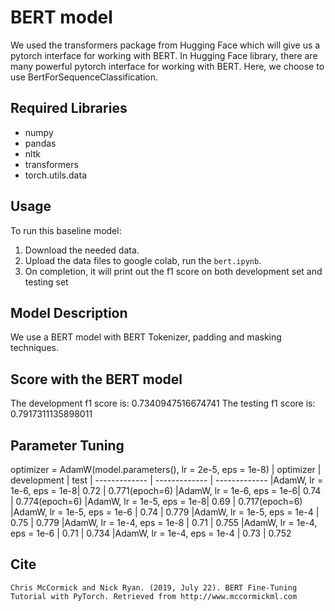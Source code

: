 # BERT model
We used the transformers package from Hugging Face which will give us a pytorch interface for working with BERT. In Hugging Face library, there are many powerful pytorch interface for working with BERT. Here, we choose to use BertForSequenceClassification.

## Required Libraries
* numpy
* pandas
* nltk
* transformers
* torch.utils.data

## Usage
To run this baseline model:
1. Download the needed data.
2. Upload the data files to google colab, run the `bert.ipynb`.
3. On completion, it will print out the f1 score on both development set and testing set

## Model Description
We use a BERT model with BERT Tokenizer, padding and masking techniques.

## Score with the BERT model
The development f1 score is: 0.7340947516674741
The testing f1 score is: 0.7917311135898011

## Parameter Tuning
optimizer = AdamW(model.parameters(), lr = 2e-5, eps = 1e-8)
| optimizer | development | test
| ------------- | ------------- | ------------- 
|AdamW, lr = 1e-6, eps = 1e-8| 0.72 | 0.771(epoch=6)
|AdamW, lr = 1e-6, eps = 1e-6| 0.74 | 0.774(epoch=6)
|AdamW, lr = 1e-5, eps = 1e-8| 0.69 | 0.717(epoch=6)
|AdamW, lr = 1e-5, eps = 1e-6 | 0.74 | 0.779
|AdamW, lr = 1e-5, eps = 1e-4 | 0.75 | 0.779
|AdamW, lr = 1e-4, eps = 1e-8 | 0.71 | 0.755
|AdamW, lr = 1e-4, eps = 1e-6 | 0.71 | 0.734
|AdamW, lr = 1e-4, eps = 1e-4 | 0.73 | 0.752


## Cite
```
Chris McCormick and Nick Ryan. (2019, July 22). BERT Fine-Tuning Tutorial with PyTorch. Retrieved from http://www.mccormickml.com
```